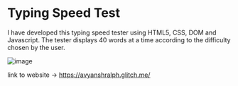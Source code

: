 # Typing Speed Test

I have developed this typing speed tester using HTML5, CSS, DOM and Javascript. The tester displays 40 words at a time according to the difficulty chosen by the user.

![image](https://user-images.githubusercontent.com/42926487/114231567-3d73a580-9998-11eb-9636-732c05e1cd06.png)


link to website -> https://avyanshralph.glitch.me/
